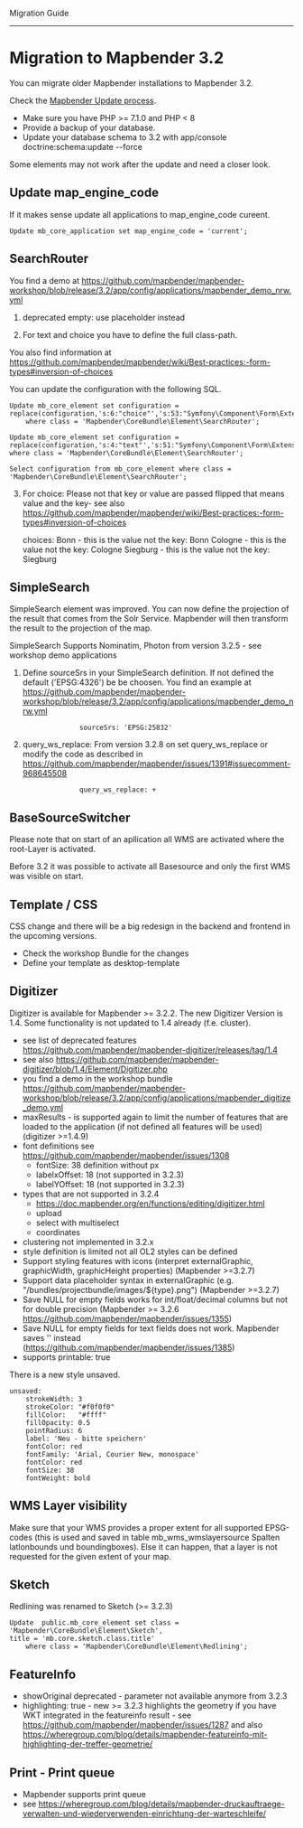Migration Guide
***************************


Migration to Mapbender 3.2
==========================

You can migrate older Mapbender installations to Mapbender 3.2.

Check the [Mapbender Update process](https://doc.mapbender.org/en/installation/update.html).

* Make sure you have PHP >= 7.1.0 and PHP < 8 
* Provide a backup of your database. 
* Update your database schema to 3.2 with app/console doctrine:schema:update --force

Some elements may not work after the update and  need a closer look.

Update map_engine_code
--------------------------
If it makes sense update all applications to map_engine_code cureent.

    Update mb_core_application set map_engine_code = 'current';


SearchRouter
--------------------------

You find a demo at https://github.com/mapbender/mapbender-workshop/blob/release/3.2/app/config/applications/mapbender_demo_nrw.yml

1. deprecated empty: use placeholder instead

2. For text and choice you have to define the full class-path.

You also find information at https://github.com/mapbender/mapbender/wiki/Best-practices:-form-types#inversion-of-choices

You can update the configuration with the following SQL.

    Update mb_core_element set configuration =
    replace(configuration,'s:6:"choice"','s:53:"Symfony\Component\Form\Extension\Core\Type\ChoiceType"')
        where class = 'Mapbender\CoreBundle\Element\SearchRouter';

    Update mb_core_element set configuration =
    replace(configuration,'s:4:"text"','s:51:"Symfony\Component\Form\Extension\Core\Type\TextType"')
    where class = 'Mapbender\CoreBundle\Element\SearchRouter';

    Select configuration from mb_core_element where class = 'Mapbender\CoreBundle\Element\SearchRouter';


3. For choice: Please not that key or value are passed flipped that means value and the key- see also https://github.com/mapbender/mapbender/wiki/Best-practices:-form-types#inversion-of-choices

    choices:
        Bonn - this is the value not the key: Bonn
        Cologne - this is the value not the key: Cologne
        Siegburg - this is the value not the key: Siegburg


SimpleSearch
--------------------------
SimpleSearch element was improved. You can now define the projection of the result that comes from the Solr Service. Mapbender will then transform the result to the projection of the map.

SimpleSearch Supports Nominatim, Photon from version 3.2.5 - see workshop demo applications


1. Define sourceSrs in your SimpleSearch definition. If not defined the default ('EPSG:4326') be be choosen. You find an example at https://github.com/mapbender/mapbender-workshop/blob/release/3.2/app/config/applications/mapbender_demo_nrw.yml

                     sourceSrs: 'EPSG:25832'

2. query_ws_replace: From version 3.2.8 on set query_ws_replace or modify the code as described in https://github.com/mapbender/mapbender/issues/1391#issuecomment-968645508	     

                     query_ws_replace: +


 
BaseSourceSwitcher
--------------------------
Please note that on start of an apllication all WMS are activated where the root-Layer is activated.

Before 3.2 it was possible to activate all Basesource and only the first WMS was visible on start.


Template / CSS
--------------------------

CSS change and there will be a big redesign in the backend and frontend in the upcoming versions.

* Check the workshop Bundle for the changes
* Define your template as desktop-template


Digitizer
--------------------------

Digitizer is available for Mapbender >= 3.2.2. The new Digitizer Version is 1.4. Some functionality is not updated to 1.4 already (f.e. cluster).

* see list of deprecated features https://github.com/mapbender/mapbender-digitizer/releases/tag/1.4
* see also https://github.com/mapbender/mapbender-digitizer/blob/1.4/Element/Digitizer.php
* you find a demo in the workshop bundle https://github.com/mapbender/mapbender-workshop/blob/release/3.2/app/config/applications/mapbender_digitize_demo.yml
* maxResults - is supported again to limit the number of features that are loaded to the application (if not defined all features will be used) (digitizer >=1.4.9)
* font definitions see https://github.com/mapbender/mapbender/issues/1308
  - fontSize: 38 definition without px 
  - labelxOffset: 18 (not supported in 3.2.3)
  - labelYOffset: 18 (not supported in 3.2.3)
* types that are not supported in 3.2.4
  - https://doc.mapbender.org/en/functions/editing/digitizer.html
  - upload
  - select with multiselect
  - coordinates
* clustering not implemented in 3.2.x
* style definition is limited not all OL2 styles can be defined
* Support styling features with icons (interpret externalGraphic, graphicWidth, graphicHeight properties) (Mapbender >=3.2.7)
* Support data placeholder syntax in externalGraphic (e.g. "/bundles/projectbundle/images/${type}.png") (Mapbender >=3.2.7)
* Save NULL for empty fields works for int/float/decimal columns but not for double precision (Mapbender >= 3.2.6 https://github.com/mapbender/mapbender/issues/1355)
* Save NULL for empty fields for text fields does not work. Mapbender saves '' instead (https://github.com/mapbender/mapbender/issues/1385)
* supports printable: true


There is a new style unsaved.

    unsaved:
        strokeWidth: 3
        strokeColor: "#f0f0f0"
        fillColor:   "#ffff"
        fillOpacity: 0.5
        pointRadius: 6
        label: 'Neu - bitte speichern'
        fontColor: red
        fontFamily: 'Arial, Courier New, monospace'
        fontColor: red
        fontSize: 38
        fontWeight: bold


WMS Layer visibility
--------------------------

Make sure that your WMS provides a proper extent for all supported EPSG-codes (this is used and saved in table mb_wms_wmslayersource Spalten latlonbounds und boundingboxes). 
Else it can happen, that a layer is not requested for the given extent of your map.

Sketch
----------
Redlining was renamed to Sketch (>= 3.2.3)

	Update  public.mb_core_element set class = 'Mapbender\CoreBundle\Element\Sketch',
	title = 'mb.core.sketch.class.title'
		where class = 'Mapbender\CoreBundle\Element\Redlining';
		
		
FeatureInfo
--------------
* showOriginal deprecated - parameter not available anymore from 3.2.3
* highlighting: true - new >= 3.2.3 highlights the geometry if you have WKT integrated in the featureinfo result - see https://github.com/mapbender/mapbender/issues/1287 and also https://wheregroup.com/blog/details/mapbender-featureinfo-mit-highlighting-der-treffer-geometrie/


Print - Print queue
--------------------
* Mapbender supports print queue
* see https://wheregroup.com/blog/details/mapbender-druckauftraege-verwalten-und-wiederverwenden-einrichtung-der-warteschleife/

